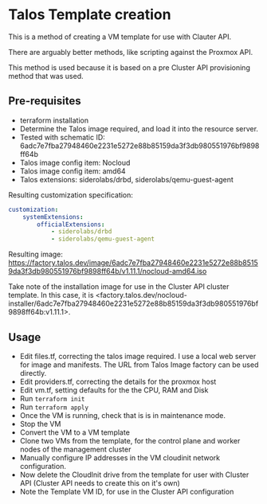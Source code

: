 # Talos Template creation

This is a method of creating a VM template for use with Clauter API.

There are arguably better methods, like scripting against the Proxmox API.

This method is used because it is based on a pre Cluster API provisioning method that was used.

## Pre-requisites

- terraform installation
- Determine the Talos image required, and load it into the resource server.
- Tested with schematic ID: 6adc7e7fba27948460e2231e5272e88b85159da3f3db980551976bf9898ff64b
- Talos image config item: Nocloud
- Talos image config item: amd64
- Talos extensions: siderolabs/drbd, siderolabs/qemu-guest-agent

Resulting customization specification:

```yaml
customization:
    systemExtensions:
        officialExtensions:
            - siderolabs/drbd
            - siderolabs/qemu-guest-agent 
```

Resulting image: <https://factory.talos.dev/image/6adc7e7fba27948460e2231e5272e88b85159da3f3db980551976bf9898ff64b/v1.11.1/nocloud-amd64.iso>

Take note of the installation image for use in the Cluster API cluster template. In this case, it is <factory.talos.dev/nocloud-installer/6adc7e7fba27948460e2231e5272e88b85159da3f3db980551976bf9898ff64b:v1.11.1>.

## Usage

- Edit files.tf, correcting the talos image required. I use a local web server for image and manifests. The URL from Talos Image factory can be used directly.
- Edit providers.tf, correcting the details for the proxmox host
- Edit vm.tf, setting defaults for the the CPU, RAM and Disk
- Run `terraform init`
- Run `terraform apply`
- Once the VM is running, check that is is in maintenance mode.
- Stop the VM
- Convert the VM to a VM template
- Clone two VMs from the template, for the control plane and worker nodes of the management cluster
- Manually configure IP addresses in the VM cloudinit network configuration.
- Now delete the CloudInit drive from the template for user with Cluster API (Cluster API needs to create this on it's own)
- Note the Template VM ID, for use in the Cluster API configuration